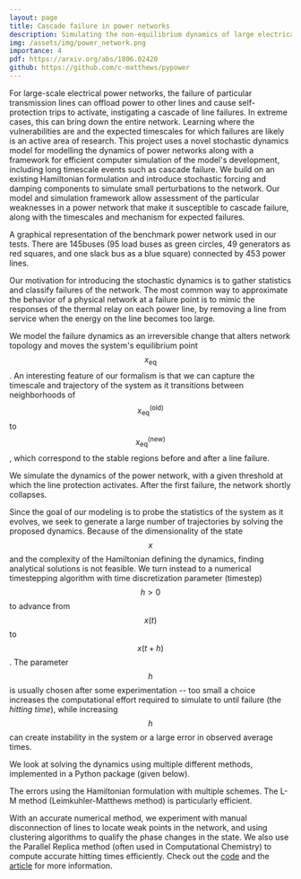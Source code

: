 ```yaml
---
layout: page
title: Cascade failure in power networks
description: Simulating the non-equilibrium dynamics of large electrical power networks
img: /assets/img/power_network.png
importance: 4
pdf: https://arxiv.org/abs/1806.02420
github: https://github.com/c-matthews/pypower
---
```


For  large-scale  electrical power  networks,  the  failure  of  particular  transmission  lines  can  offload  power  to  other  lines  and cause  self-protection  trips  to  activate,  instigating  a  cascade  of line  failures.  In  extreme  cases,  this  can  bring  down  the  entire network. Learning where the vulnerabilities are and the expected timescales  for  which  failures  are  likely  is  an  active  area  of research.  This project uses a  novel  stochastic  dynamics model  for  modelling the dynamics of   power  networks  along  with  a  framework for  efficient  computer  simulation  of  the  model's development,  including  long timescale events such as cascade failure. We build on an existing Hamiltonian  formulation  and  introduce  stochastic  forcing  and damping  components  to  simulate  small  perturbations  to  the network. Our model and simulation framework allow assessment of  the  particular  weaknesses  in  a  power  network  that  make it  susceptible  to  cascade  failure,  along  with  the  timescales  and mechanism  for  expected  failures.

<div class="row">
    <div class="col-sm mt-3 mt-md-0">
        <img class="img-fluid rounded z-depth-1" src="{{ '/assets/img/power_network.png' | relative_url }}" alt="" title=""/>
    </div>
</div>
<div class="caption">
    A graphical representation of the benchmark power network used in our tests. There are 145buses  (95  load  buses  as  green  circles,  49  generators  as  red  squares,  and  one slack bus as a blue square) connected by 453 power lines.
</div>

Our motivation for introducing the stochastic dynamics is to gather statistics and classify failures of  the  network.  The  most  common  way  to  approximate  the behavior of a physical network at a failure point is to mimic the  responses  of  the  thermal  relay  on  each  power  line,  by removing  a  line  from  service  when  the  energy  on  the  line becomes too large.

We  model  the  failure  dynamics  as  an  irreversible  change that alters network topology and moves the system's equilibrium point $$x_\text{eq}$$.  An  interesting  feature  of  our  formalism  is  that we  can  capture  the  timescale  and  trajectory  of  the  system  as it  transitions  between  neighborhoods  of $$x_\textrm{eq}^{\textrm{(old})}$$ to $$x_\textrm{eq}^{\textrm{(new})}$$, which  correspond  to  the  stable  regions  before  and  after  a line failure.

<div class="row">
    <div class="col-sm mt-3 mt-md-0">
        <img class="img-fluid rounded z-depth-1" src="{{ '/assets/img/power2.png' | relative_url }}" alt="" title=""/>
    </div>
</div>
<div class="caption">
    We simulate the dynamics of the power network, with a given threshold at which the line protection activates. After the first failure, the network shortly collapses.
</div>

Since the goal of our modeling is to probe the statistics of the system as it evolves, we seek to generate a large number of  trajectories  by  solving  the proposed dynamics.  Because  of  the dimensionality of the state $$x$$ and the complexity of the Hamiltonian  defining  the  dynamics,  finding  analytical  solutions  is not  feasible.  We  turn  instead  to  a  numerical  timestepping algorithm with time discretization parameter (timestep) $$h >0$$ to advance from $$x(t)$$ to $$x(t+h)$$. The parameter $$h$$ is usually chosen  after  some  experimentation -- too  small  a  choice  increases the computational effort required to simulate to until failure (the _hitting time_), while increasing $$h$$ can create instability in the system or a large error in observed average times.

We look at solving the dynamics using multiple different methods, implemented in a Python package (given below).

<div class="row">
    <div class="col-sm mt-3 mt-md-0">
        <img class="img-fluid rounded z-depth-1" src="{{ '/assets/img/power3.png' | relative_url }}" alt="" title=""/>
    </div>
</div>
<div class="caption">
    The errors using the Hamiltonian formulation with multiple schemes. The L-M method (Leimkuhler-Matthews method) is particularly efficient.
</div>

With an accurate numerical method, we experiment with manual disconnection of lines to locate weak points in the network, and using clustering algorithms to qualify the phase changes in the state.  We also use the Parallel Replica method (often used in Computational Chemistry) to compute accurate hitting times efficiently.  Check out the [code](https://github.com/c-matthews/pypower) and the [article](https://arxiv.org/abs/1806.02420) for more information.
